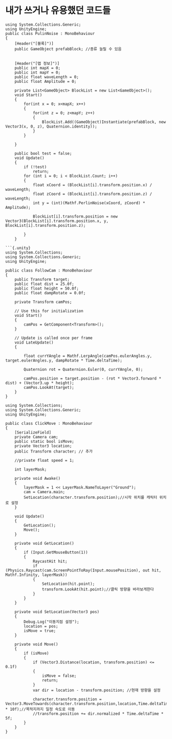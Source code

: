 내가 쓰거나 유용했던 코드들
====

``` {.unity} using System.Collections;
using System.Collections.Generic;
using UnityEngine;
public class PulinNoise : MonoBehaviour
{
    [Header("[블록]")]
    public GameObject prefabBlock; //종류 늘릴 수 있음


    [Header("[맵 정보]")]
    public int mapX = 0;
    public int mapY = 0;
    public float waveLength = 0;
    public float Amplitude = 0;

    private List<GameObject> BlockList = new List<GameObject>();
    void Start()
    {
        for(int x = 0; x<mapX; x++)
        {
            for(int z = 0; z<mapY; z++)
            {
                BlockList.Add((GameObject)Instantiate(prefabBlock, new Vector3(x, 0, z), Quaternion.identity));
            }
        }
       
    }

    public bool test = false;
    void Update()
    {
        if (!test)
            return;
        for (int i = 0; i < BlockList.Count; i++)
        {
            float xCoord = (BlockList[i].transform.position.x) / waveLength;
            float zCoord = (BlockList[i].transform.position.z) / waveLength;
            int y = (int)(Mathf.PerlinNoise(xCoord, zCoord) * Amplitude);

            BlockList[i].transform.position = new Vector3(BlockList[i].transform.position.x, y, BlockList[i].transform.position.z);

        }
    }

```{.unity}
using System.Collections;
using System.Collections.Generic;
using UnityEngine;

public class FollowCam : MonoBehaviour
{
    public Transform target;
    public float dist = 25.0f;
    public float height = 50.0f;
    public float dampRotate = 0.0f;

    private Transform camPos;

    // Use this for initialization
    void Start()
    {
        camPos = GetComponent<Transform>();
    }

    // Update is called once per frame
    void LateUpdate()
    {

        float currYAngle = Mathf.LerpAngle(camPos.eulerAngles.y, target.eulerAngles.y, dampRotate * Time.deltaTime);

        Quaternion rot = Quaternion.Euler(0, currYAngle, 0);

        camPos.position = target.position - (rot * Vector3.forward * dist) + (Vector3.up * height);
        camPos.LookAt(target);
    }
}
```


```{.unity}
using System.Collections;
using System.Collections.Generic;
using UnityEngine;

public class ClickMove : MonoBehaviour
{
    [SerializeField]
    private Camera cam;
    public static bool isMove;
    private Vector3 location;
    public Transform character; // 추가

    //private float speed = 1;

    int layerMask;

    private void Awake()
    {
        layerMask = 1 << LayerMask.NameToLayer("Ground");
        cam = Camera.main;
        SetLocation(character.transform.position);//시작 위치를 캐릭터 위치로 설정
    }

    void Update()
    {
        GetLocation();
        Move();
    }

    private void GetLocation()
    {
        if (Input.GetMouseButton(1))
        {
            RaycastHit hit;
            if (Physics.Raycast(cam.ScreenPointToRay(Input.mousePosition), out hit, Mathf.Infinity, layerMask))
            {
                SetLocation(hit.point);
                transform.LookAt(hit.point);//클릭 방향을 바라보게한다
            }
        }
    }

    private void SetLocation(Vector3 pos)
    {
        Debug.Log("이동지점 설정");
        location = pos; 
        isMove = true; 
    }
    
    private void Move()
    {
        if (isMove)
        {
            if (Vector3.Distance(location, transform.position) <= 0.1f)
            { 
                isMove = false;
                return; 
            }
            var dir = location - transform.position; //현재 방향을 설정

            character.transform.position = Vector3.MoveTowards(character.transform.position,location,Time.deltaTime * 10f);//목적지까지 일정 속도로 이동
            //transform.position += dir.normalized * Time.deltaTime * 5f; 
        }
    }
}
```
